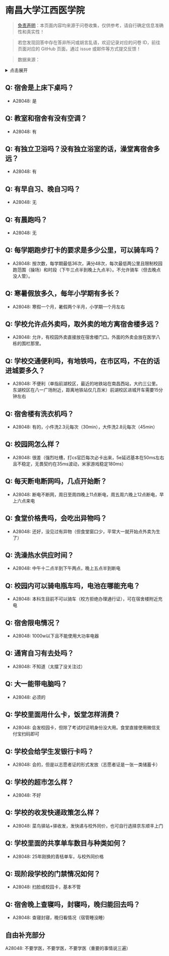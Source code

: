 # 南昌大学江西医学院

> [免责声明](https://colleges.chat/#_3)：本页面内容均来源于问卷收集，仅供参考，请自行确定信息准确性和真实性！

> 若您发现回答中存在答非所问或胡言乱语，欢迎记录对应的问卷 ID，前往页面对应的 GitHub 页面，通过 issue 或邮件等方式提交反馈！

> 数据来源：

<details><summary>点击展开</summary>
<ul>
<li>A28048: 匿名 (2025 年 05 月)</li>
</ul>
</details>

## Q: 宿舍是上床下桌吗？

- A28048: 是

## Q: 教室和宿舍有没有空调？

- A28048: 有

## Q: 有独立卫浴吗？没有独立浴室的话，澡堂离宿舍多远？

- A28048: 有

## Q: 有早自习、晚自习吗？

- A28048: 无

## Q: 有晨跑吗？

- A28048: 无

## Q: 每学期跑步打卡的要求是多少公里，可以骑车吗？

- A28048: 按次数，每学期最低36次，满分48次，每次最低两公里且限制校园跑范围（操场）和时段（下午三点半到晚上九点半）。不允许骑车（但去晚点没人管）。

## Q: 寒暑假放多久，每年小学期有多长？

- A28048: 寒假一个月，暑假两个半月，小学期一个月左右

## Q: 学校允许点外卖吗，取外卖的地方离宿舍楼多远？

- A28048: 允许，有校园外卖直接放在宿舍楼门口。外面的外卖会放在医学八栋的围栏那里。

## Q: 学校交通便利吗，有地铁吗，在市区吗，不在的话进城要多久？

- A28048: 不便利（单指前湖校区，最近的地铁站在南昌西站，大约三公里。东湖校区在八一广场附近，距离地铁站仅几百米）前湖校区进城开车需要15分钟左右

## Q: 宿舍楼有洗衣机吗？

- A28048: 有的，小件洗2.3元每次（30min），大件洗2.8元每次（45min）

## Q: 校园网怎么样？

- A28048: 很差（强烈吐槽，打cs官匹每次必卡出来，5e延迟基本在50ms左右且不稳定，无畏契约在35ms波动，米家游戏稳定180ms）

## Q: 每天断电断网吗，几点开始断？

- A28048: 断电不断网，周日至周四晚上11点断电，周五周六晚上12点断电，早上六点来电

## Q: 食堂价格贵吗，会吃出异物吗？

- A28048: 还好，没见过有异物（但食堂窗口少，平常大一就开始点外卖为生了）

## Q: 洗澡热水供应时间？

- A28048: 中午十二点半到下午两点，晚上五点半到断电

## Q: 校园内可以骑电瓶车吗，电池在哪能充电？

- A28048: 本科生目前不可以骑车（校方拒绝办理通行证），可在宿舍楼附近充电

## Q: 宿舍限电情况？

- A28048: 1000w以下且不能使用大功率电器

## Q: 通宵自习有去处吗？

- A28048: 不知道（太摆了没关注过）

## Q: 大一能带电脑吗？

- A28048: 必须的

## Q: 学校里面用什么卡，饭堂怎样消费？

- A28048: 会发校园卡，但除了考试时证明身份没大用。食堂直接使用微信支付宝扫码即可

## Q: 学校会给学生发银行卡吗？

- A28048: 会的，但是以志愿者证的形式发放（志愿者证是一张一类储蓄卡）

## Q: 学校的超市怎么样？

- A28048: 不好

## Q: 学校的收发快递政策怎么样？

- A28048: 菜鸟驿站+驿收发，发快递与校外同价，也可自行选择京东顺丰上门

## Q: 学校里面的共享单车数目与种类如何？

- A28048: 25年刚换的青桔单车，与校外同价格

## Q: 现阶段学校的门禁情况如何？

- A28048: 扫脸或校园卡，基本不管

## Q: 宿舍晚上查寝吗，封寝吗，晚归能回去吗？

- A28048: 查寝封寝，晚归看情况（宿管睡没睡）

## 自由补充部分

A28048: 不要学医，不要学医，不要学医（重要的事情说三遍）